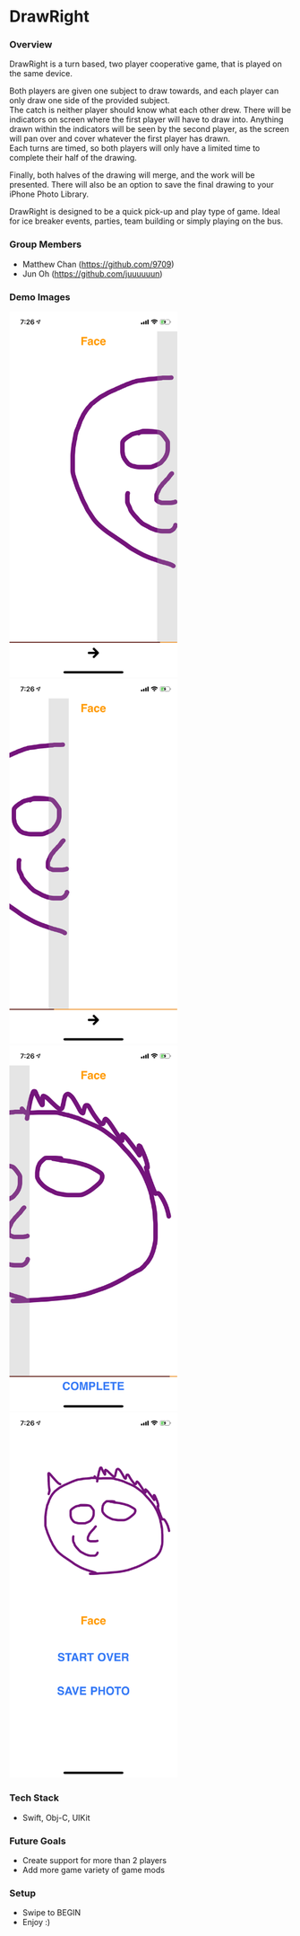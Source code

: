 # DrawRight

### Overview 

DrawRight is a turn based, two player cooperative game, that is played on the same device.  

Both players are given one subject to draw towards, and each player can only draw one side of the provided subject.  
The catch is neither player should know what each other drew.  There will be indicators on screen 
where the first player will have to draw into.  Anything drawn within the indicators will be seen by the second player, 
as the screen will pan over and cover whatever the first player has drawn.  
Each turns are timed, so both players will only have a limited time to complete their half of the drawing.  

Finally, both halves of the drawing will merge, and the work will be presented.  There will also be an option to save the final drawing to your iPhone Photo Library.

DrawRight is designed to be a quick pick-up and play type of game.  Ideal for ice breaker events, parties, 
team building or simply playing on the bus. 


### Group Members 

- Matthew Chan (https://github.com/9709)
- Jun Oh (https://github.com/juuuuuun)


### Demo Images

<img src="https://github.com/9709/DrawRight/blob/master/Screenshots/left.PNG" width="300" /> <img src="https://github.com/9709/DrawRight/blob/master/Screenshots/transition.PNG" width="300" />
<img src="https://github.com/9709/DrawRight/blob/master/Screenshots/right.PNG" width="300" /> <img src="https://github.com/9709/DrawRight/blob/master/Screenshots/final.PNG" width="300" />


### Tech Stack

- Swift, Obj-C, UIKit


### Future Goals

- Create support for more than 2 players
- Add more game variety of game mods

### Setup

- Swipe to BEGIN
- Enjoy :)
